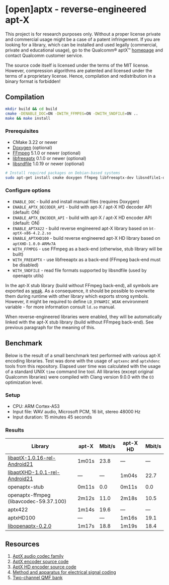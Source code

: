 # [open]aptx - reverse-engineered apt-X

This project is for research purposes only. Without a proper license private and commercial usage
might be a case of a patent infringement. If you are looking for a library, which can be installed
and used legally (commercial, private and educational usage), go to the Qualcomm® aptX™
[homepage](https://www.aptx.com/) and contact Qualcomm customer service.

The source code itself is licensed under the terms of the MIT license. However, compression
algorithms are patented and licensed under the terms of a proprietary license. Hence, compilation
and redistribution in a binary format is forbidden!

## Compilation

```sh
mkdir build && cd build
cmake -DENABLE_DOC=ON -DWITH_FFMPEG=ON -DWITH_SNDFILE=ON ..
make && make install
```

### Prerequisites

- CMake 3.22 or newer
- [Doxygen](https://doxygen.nl/index.html) (optional)
- [FFmpeg](https://ffmpeg.org/) 5.1.0 or newer (optional)
- [libfreeaptx](https://github.com/iamthehorker/libfreeaptx) 0.1.0 or newer (optional)
- [libsndfile](https://libsndfile.github.io/libsndfile/) 1.0.19 or newer (optional)

```sh
# Install required packages on Debian-based systems
sudo apt-get install cmake doxygen ffmpeg libfreeaptx-dev libsndfile1-dev
```

### Configure options

- `ENABLE_DOC` - build and install manual files (requires Doxygen)
- `ENABLE_APTX_DECODER_API` - build with apt-X / apt-X HD decoder API (default: ON)
- `ENABLE_APTX_ENCODER_API` - build with apt-X / apt-X HD encoder API (default: ON)
- `ENABLE_APTX422` - build reverse engineered apt-X library based on `bt-aptX-x86-4.2.2.so`
- `ENABLE_APTXHD100` - build reverse engineered apt-X HD library based on `aptXHD-1.0.0-ARMv7A`
- `WITH_FFMPEG` - use FFmpeg as a back-end (otherwise, stub library will be built)
- `WITH_FREEAPTX` - use libfreeaptx as a back-end (FFmpeg back-end must be disabled)
- `WITH_SNDFILE` - read file formats supported by libsndfile (used by openaptx utils)

In the apt-X stub library (build without FFmpeg back-end), all symbols are exported as
[weak](https://en.wikipedia.org/wiki/Weak_symbol). As a consequence, it should be possible to
overwrite them during runtime with other library which exports strong symbols. However, it might
be required to define `LD_DYNAMIC_WEAK` environment variable - for more information consult
`ld.so` manual.

When reverse-engineered libraries were enabled, they will be automatically linked with the apt-X
stub library (build without FFmpeg back-end). See previous paragraph for the meaning of this.

## Benchmark

Below is the result of a small benchmark test performed with various apt-X encoding libraries.
Test was done with the usage of `aptxenc` and `aptxhdenc` tools from this repository.
Elapsed user time was calculated with the usage of a standard UNIX `time` command line tool. All
libraries (except original Qualcomm libraries) were compiled with Clang version 9.0.0 with the
`O3` optimization level.

### Setup

- CPU: ARM Cortex-A53
- Input file: WAV audio, Microsoft PCM, 16 bit, stereo 48000 Hz
- Input duration: 15 minutes 45 seconds

### Results

| Library                                | apt-X   | Mbit/s  | apt-X HD | Mbit/s  |
|----------------------------------------|---------|---------|----------|---------|
| [libaptX-1.0.16-rel-Android21][1]      |   1m01s |    23.8 | &mdash;  | &mdash; |
| [libaptXHD-1.0.1-rel-Android21][1]     | &mdash; | &mdash; |    1m04s |    22.7 |
| openaptx-stub                          |   0m11s |     0.0 |    0m11s |     0.0 |
| openaptx-ffmpeg (libavcodec-59.37.100) |   2m12s |    11.0 |    2m18s |    10.5 |
| aptx422                                |   1m14s |    19.6 | &mdash;  | &mdash; |
| aptxHD100                              | &mdash; | &mdash; |    1m16s |    19.1 |
| [libopenaptx-0.2.0][2]                 |   1m17s |    18.8 |    1m19s |    18.4 |

[1]: archive/aarch64 "Archive with Qualcomm apt-X encoding libraries"
[2]: https://github.com/pali/libopenaptx "The apt-X encoder/decoder based on FFmpeg code"

## Resources

1. [AptX audio codec family](https://en.wikipedia.org/wiki/AptX)
1. [AptX encoder source code](https://android.googlesource.com/platform/packages/modules/Bluetooth/+/refs/heads/main/system/embdrv/encoder_for_aptx/)
1. [AptX HD encoder source code](https://android.googlesource.com/platform/packages/modules/Bluetooth/+/refs/heads/main/system/embdrv/decoder_for_aptxhd/)
1. [Method and apparatus for electrical signal coding](https://www.google.com/patents/EP0398973B1?cl=en)
1. [Two-channel QMF bank](https://www.hindawi.com/journals/isrn/2013/815619/)
